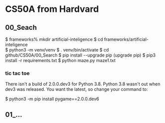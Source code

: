 # CS50A from Hardvard

## 00_Seach
$ frameworks% mkdir artificial-inteligence
$ cd frameworks/artificial-inteligence  
$ python3 -m venv/venv
$ . venv/bin/activate
$ cd github/CS50A/00_Search
$ pip install --upgrade pip (upgrade pip)
$ pip3 install -r requirements.txt
$ python maze.py maze1.txt

### tic tac toe
 There isn't a build of 2.0.0.dev3 for Python 3.8. Python 3.8 wasn't out when dev3 was released. You want the latest, so change your command to:

$ python3 -m pip install pygame==2.0.0.dev6

## 01_...
